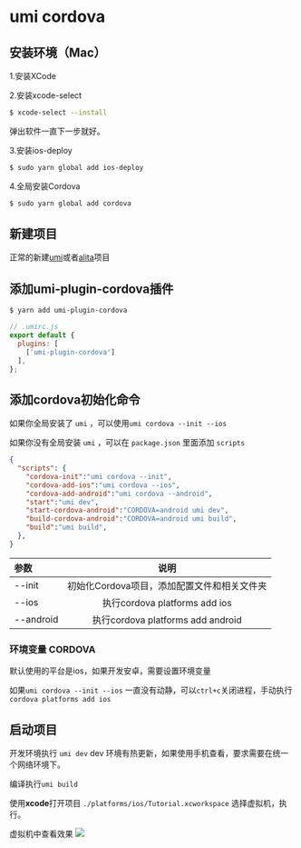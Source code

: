 # umi cordova

## 安装环境（Mac）
1.安装XCode

2.安装xcode-select
```sh
$ xcode-select --install
```
弹出软件一直下一步就好。

3.安装ios-deploy
```sh
$ sudo yarn global add ios-deploy
```
4.全局安装Cordova
```sh
$ sudo yarn global add cordova
```
## 新建项目
正常的新建[umi](https://umijs.org/)或者[alita](https://alitajs.com/)项目

## 添加umi-plugin-cordova插件
```sh
$ yarn add umi-plugin-cordova
```
```js
// .umirc.js
export default {
  plugins: [
    ['umi-plugin-cordova']
  ],
};
```

## 添加cordova初始化命令
如果你全局安装了 `umi` ，可以使用`umi cordova --init --ios`

如果你没有全局安装 `umi` ，可以在 `package.json` 里面添加 `scripts`

```json
{
  "scripts": {
    "cordova-init":"umi cordova --init",
    "cordova-add-ios":"umi cordova --ios",
    "cordova-add-android":"umi cordova --android",
    "start":"umi dev",
    "start-cordova-android":"CORDOVA=android umi dev",
    "build-cordova-android":"CORDOVA=android umi build",
    "build":"umi build",
  },
}
```

| 参数 | 说明 |
|  :-  | :-:  |
| --init | 初始化Cordova项目，添加配置文件和相关文件夹 |
| --ios | 执行cordova platforms add ios |
| --android | 执行cordova platforms add android |

### 环境变量 CORDOVA
默认使用的平台是ios，如果开发安卓，需要设置环境变量

如果`umi cordova --init --ios` 一直没有动静，可以`ctrl+c`关闭进程，手动执行`cordova platforms add ios`

## 启动项目
开发环境执行 `umi dev`
dev 环境有热更新，如果使用手机查看，要求需要在统一个网络环境下。

编译执行`umi build`

使用**xcode**打开项目 `./platforms/ios/Tutorial.xcworkspace`
选择虚拟机，执行。

虚拟机中查看效果
![](./umi-cordova.png)
